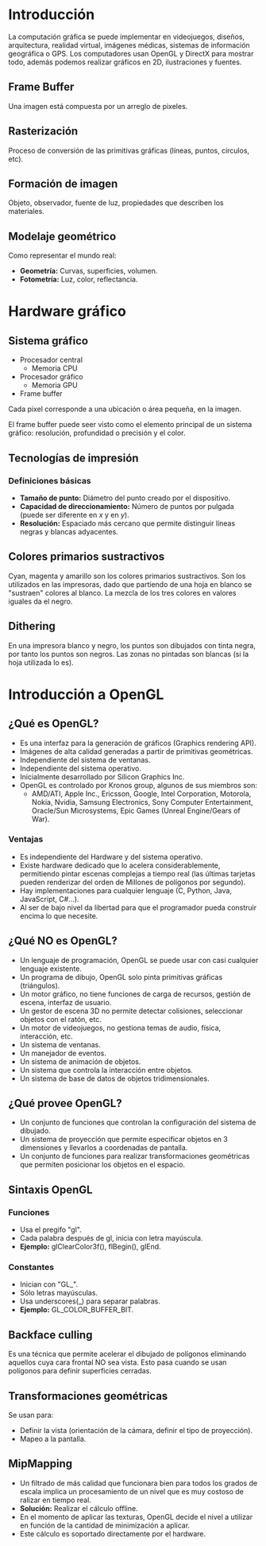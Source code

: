 # Introducción
La computación gráfica se puede implementar en videojuegos, diseños, arquitectura, realidad virtual, imágenes médicas, sistemas de información geográfica o GPS. Los computadores usan OpenGL y DirectX para mostrar todo, además podemos realizar gráficos en 2D, ilustraciones y fuentes.

## Frame Buffer
Una imagen está compuesta por un arreglo de pixeles.

## Rasterización
Proceso de conversión de las primitivas gráficas (líneas, puntos, círculos, etc).

## Formación de imagen
Objeto, observador, fuente de luz, propiedades que describen los materiales.

## Modelaje geométrico
Como representar el mundo real:
- **Geometría:** Curvas, superficies, volumen.
- **Fotometría:** Luz, color, reflectancia.

# Hardware gráfico

## Sistema gráfico
- Procesador central
	- Memoria CPU
- Procesador gráfico
	- Memoria GPU
- Frame buffer

Cada pixel corresponde a una ubicación o área pequeña, en la imagen.

El frame buffer puede seer visto como el elemento principal de un sistema gráfico: resolución, profundidad o precisión y el color.

## Tecnologías de impresión

### Definiciones básicas
- **Tamaño de punto:** Diámetro del punto creado por el dispositivo.
- **Capacidad de direccionamiento:** Número de puntos por pulgada (puede ser diferente en _x_ y en _y_).
- **Resolución:** Espaciado más cercano que permite distinguir líneas negras y blancas adyacentes.

## Colores primarios sustractivos
Cyan, magenta y amarillo son los colores primarios sustractivos. Son los utilizados en las impresoras, dado que partiendo de una hoja en blanco se "sustraen" colores al blanco. La mezcla de los tres colores en valores iguales da el negro.

## Dithering
En una impresora blanco y negro, los puntos son dibujados con tinta negra, por tanto los puntos son negros. Las zonas no pintadas son blancas (si la hoja utilizada lo es).

# Introducción a OpenGL

## ¿Qué es OpenGL?
- Es una interfaz para la generación de gráficos (Graphics rendering API).
- Imágenes de alta calidad generadas a partir de primitivas geométricas.
- Independiente del sistema de ventanas.
- Independiente del sistema operativo.
- Inicialmente desarrollado por Silicon Graphics Inc.
- OpenGL es controlado por Kronos group, algunos de sus miembros son:
	- AMD/ATI, Apple Inc., Ericsson, Google, Intel Corporation, Motorola, Nokia, Nvidia, Samsung Electronics, Sony Computer Entertainment, Oracle/Sun Microsystems, Epic Games (Unreal Engine/Gears of War).

### Ventajas
- Es independiente del Hardware y del sistema operativo.
- Existe hardware dedicado que lo acelera considerablemente, permitiendo pintar escenas complejas a tiempo real (las últimas tarjetas pueden renderizar del orden de Millones de polígonos por segundo).
- Hay implementaciones para cualquier lenguaje (C, Python, Java, JavaScript, C#...).
- Al ser de bajo nivel da libertad para que el programador pueda construir encima lo que necesite.

## ¿Qué NO es OpenGL?
- Un lenguaje de programación, OpenGL se puede usar con casi cualquier lenguaje existente.
- Un programa de dibujo, OpenGL solo pinta primitivas gráficas (triángulos).
- Un motor gráfico, no tiene funciones de carga de recursos, gestión de escena, interfaz de usuario.
- Un gestor de escena 3D no permite detectar colisiones, seleccionar objetos con el ratón, etc.
- Un motor de videojuegos, no gestiona temas de audio, física, interacción, etc.
- Un sistema de ventanas.
- Un manejador de eventos.
- Un sistema de animación de objetos.
- Un sistema que controla la interacción entre objetos.
- Un sistema de base de datos de objetos tridimensionales.

## ¿Qué provee OpenGL?
- Un conjunto de funciones que controlan la configuración del sistema de dibujado.
- Un sistema de proyección que permite especificar objetos en 3 dimensiones y llevarlos a coordenadas de pantalla.
- Un conjunto de funciones para realizar transformaciones geométricas que permiten posicionar los objetos en el espacio.

## Sintaxis OpenGL
### Funciones
- Usa el pregifo "gl".
- Cada palabra después de gl, inicia con letra mayúscula.
- **Ejemplo:** glClearColor3f(), flBegin(), glEnd.

### Constantes
- Inician con "GL_".
- Sólo letras mayúsculas.
- Usa underscores(_) para separar palabras.
- **Ejemplo:** GL_COLOR_BUFFER_BIT.

## Backface culling
Es una técnica que permite acelerar el dibujado de polígonos eliminando aquellos cuya cara frontal NO sea vista. Esto pasa cuando se usan polígonos para definir superficies cerradas.

## Transformaciones geométricas
Se usan para:
- Definir la vista (orientación de la cámara, definir el tipo de proyección).
- Mapeo a la pantalla.

## MipMapping
- Un filtrado de más calidad que funcionara bien para todos los grados de escala implica un procesamiento de un nivel que es muy costoso de ralizar en tiempo real.
- **Solución:** Realizar el cálculo offline.
- En el momento de aplicar las texturas, OpenGL decide el nivel a utilizar en función de la cantidad de minimización a aplicar.
- Este cálculo es soportado directamente por el hardware.